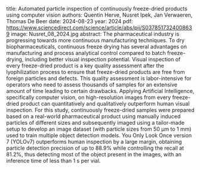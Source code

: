 title: Automated particle inspection of continuously freeze-dried products using computer vision
authors: Quentin Herve, Nusret Ipek, Jan Verwaeren, Thomas De Beer
date: 2024-08-23
year: 2024
pdf: https://www.sciencedirect.com/science/article/abs/pii/S0378517324008639
image: Nusret_08_2024.jpg
abstract: The pharmaceutical industry is progressing towards more continuous manufacturing techniques. To dry biopharmaceuticals, continuous freeze drying has several advantages on manufacturing and process analytical control compared to batch freeze-drying, including better visual inspection potential. Visual inspection of every freeze-dried product is a key quality assessment after the lyophilization process to ensure that freeze-dried products are free from foreign particles and defects. This quality assessment is labor-intensive for operators who need to assess thousands of samples for an extensive amount of time leading to certain drawbacks. Applying Artificial Intelligence, specifically computer vision, on high-resolution images from every freeze-dried product can quantitatively and qualitatively outperform human visual inspection. For this study, continuously freeze-dried samples were prepared based on a real-world pharmaceutical product using manually induced particles of different sizes and subsequently imaged using a tailor-made setup to develop an image dataset (with particle sizes from 50 μm to 1 mm) used to train multiple object detection models. You Only Look Once version 7 (YOLOv7) outperforms human inspection by a large margin, obtaining particle detection precision of up to 88.9% while controlling the recall at 81.2%, thus detecting most of the object present in the images, with an inference time of less than 1 s per vial.